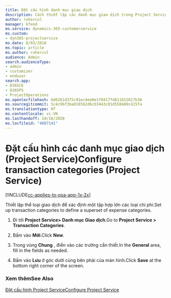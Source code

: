 ```yaml
---
title: Đặt cấu hình danh mục giao dịch
description: Cách thiết lập các danh mục giao dịch trong Project Service
author: ruhercul
manager: kfend
ms.service: dynamics-365-customerservice
ms.custom:
- dyn365-projectservice
ms.date: 8/03/2018
ms.topic: article
ms.author: ruhercul
audience: Admin
search.audienceType:
- admin
- customizer
- enduser
search.app:
- D365CE
- D365PS
- ProjectOperations
ms.openlocfilehash: 6d6261d375c91ec4ee0e1f0417fd611652817b38
ms.sourcegitcommit: 5c4c9bf3ba018562d6cb3443c01d550489c415fa
ms.translationtype: HT
ms.contentlocale: vi-VN
ms.lasthandoff: 10/16/2020
ms.locfileid: "4087141"
---
```

# <a name="configure-transaction-categories-project-service"></a><span data-ttu-id="42596-103">Đặt cấu hình các danh mục giao dịch (Project Service)</span><span class="sxs-lookup"><span data-stu-id="42596-103">Configure transaction categories (Project Service)</span></span>

[!INCLUDE[cc-applies-to-psa-app-1x-2x](../includes/cc-applies-to-psa-app-1x-2x.md)]

<span data-ttu-id="42596-104">Thiết lập thể loại giao dịch để xác định một tập hợp lớn các loại chi phí.</span><span class="sxs-lookup"><span data-stu-id="42596-104">Set up transaction categories to define a superset of expense categories.</span></span>  
  
1.  <span data-ttu-id="42596-105">Đi tới **Project Service> Danh mục Giao dịch**.</span><span class="sxs-lookup"><span data-stu-id="42596-105">Go to **Project Service > Transaction Categories**.</span></span>  
  
2.  <span data-ttu-id="42596-106">Bấm vào **Mới**.</span><span class="sxs-lookup"><span data-stu-id="42596-106">Click **New**.</span></span>  
  
3.  <span data-ttu-id="42596-107">Trong vùng **Chung** , điền vào các trường cần thiết.</span><span class="sxs-lookup"><span data-stu-id="42596-107">In the **General** area, fill in the fields as needed.</span></span>  
  
4.  <span data-ttu-id="42596-108">Bấm vào **Lưu** ở góc dưới cùng bên phải của màn hình.</span><span class="sxs-lookup"><span data-stu-id="42596-108">Click **Save** at the bottom right corner of the screen.</span></span>  
  
### <a name="see-also"></a><span data-ttu-id="42596-109">Xem thêm</span><span class="sxs-lookup"><span data-stu-id="42596-109">See Also</span></span>  
 [<span data-ttu-id="42596-110">Đặt cấu hình Project Service</span><span class="sxs-lookup"><span data-stu-id="42596-110">Configure Project Service</span></span>](../psa/configure.md)
